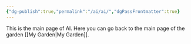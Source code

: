 ```yaml
---
{"dg-publish":true,"permalink":"/ai/ai/","dgPassFrontmatter":true}
---
```


This is the main page of AI.
Here you can go back to the main page of the garden [[My Garden\|My Garden]].